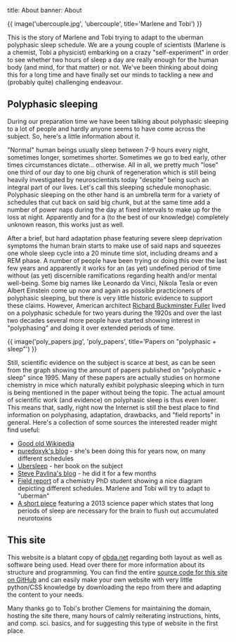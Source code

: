 title: About
banner: About

{{ image('ubercouple.jpg', 'ubercouple', title='Marlene and Tobi') }}

This is the story of Marlene and Tobi trying to adapt to the uberman polyphasic sleep schedule. We are a young couple of scientists (Marlene is a chemist, Tobi a physicist) embarking on a crazy "self-experiment" in order to see whether two hours of sleep a day are really enough for the human body (and mind, for that matter) or not. We've been thinking about doing this for a long time and have finally set our minds to tackling a new and (probably quite) challenging endeavour.

## Polyphasic sleeping

During our preparation time we have been talking about polyphasic sleeping to a lot of people and hardly anyone seems to have come across the subject. So, here's a little information about it.

"Normal" human beings usually sleep between 7-9 hours every night, sometimes longer, sometimes shorter. Sometimes we go to bed early, other times circumstances dictate... otherwise. All in all, we pretty much "lose" one third of our day to one big chunk of regeneration which is still being heavily investigated by neuroscientists today "despite" being such an integral part of our lives. Let's call this sleeping schedule monophasic. Polyphasic sleeping on the other hand is an umbrella term for a variety of schedules that cut back on said big chunk, but at the same time add a number of power naps during the day at fixed intervals to make up for the loss at night. Apparently and for a (to the best of our knowledge) completely unknown reason, this works just as well. 

After a brief, but hard adaptation phase featuring severe sleep deprivation symptoms the human brain starts to make use of said naps and squeezes one whole sleep cycle into a 20 minute time slot, including dreams and a REM phase. A number of people have been trying or doing this over the last few years and apparently it works for an (as yet) undefined period of time without (as yet) discernible ramifications regarding health and/or mental well-being. Some big names like Leonardo da Vinci, Nikola Tesla or even Albert Einstein come up now and again as possible practicioners of polyphasic sleeping, but there is very little historic evidence to support these claims. However, American architect [Richard Buckminster Fuller][1] lived on a polyphasic schedule for two years during the 1920s and over the last two decades several more people have started showing interest in "polyphasing" and doing it over extended periods of time. 

{{ image('poly_papers.jpg', 'poly_papers', title='Papers on "polyphasic + sleep"') }}

Still, scientific evidence on the subject is scarce at best, as can be seen from the graph showing the amount of papers published on "polyphasic + sleep" since 1995. Many of these papers are actually studies on hormone chemistry in mice which naturally exhibit polyphasic sleeping which in turn is being mentioned in the paper without being the topic. The actual amount of scientific work (and evidence) on polyphasic sleep is thus even lower. This means that, sadly, right now the Internet is still the best place to find information on polyphasing, adaptation, drawbacks, and "field reports" in general. Here's a collection of some sources the interested reader might find useful:

* [Good old Wikipedia](https://en.wikipedia.org/wiki/Polyphasic_sleep)
* [puredoxyk's blog](http://www.puredoxyk.com/) - she's been doing this for years now, on many different schedules
* [Ubersleep](http://www.amazon.de/Ubersleep-Nap-Based-Schedules-Polyphasic-Lifestyle-ebook/dp/B00E1XAD7W/ref=la_B00E21XNIY_1_1?s=books&ie=UTF8&qid=1438721899&sr=1-1) - her book on the subject
* [Steve Pavlina's blog](http://www.stevepavlina.com/blog/2005/10/polyphasic-sleep/) - he did it for a few months
* [Field report](http://qz.com/430415/i-once-tried-to-cheat-sleep-and-for-a-year-i-succeeded/)  of a chemistry PhD student showing a nice diagram depicting different schedules. Marlene and Tobi will try to adapt to "uberman"
* [A short piece](http://qz.com/424120/our-poor-sleeping-habits-could-be-filling-our-brains-with-neurotoxins/) featuring a 2013 science paper which states that long periods of sleep are necessary for the brain to flush out accumulated neurotoxins

## This site

This website is a blatant copy of [obda.net](https://obda.net) regarding both layout as well as software being used. Head over there for more information about its structure and programming. You can find the entire [source code for this site on GitHub](https://github.com/tkaposi/ubercouple/tree/master) and can easily make your own website with very little python/CSS knowledge by downloading the repo from there and adapting the content to your needs.

Many thanks go to Tobi's brother Clemens for maintaining the domain, hosting the site there, many hours of calmly reiterating instructions, hints, and comp. sci. basics, and for suggesting this type of website in the first place.

[1]: https://en.wikipedia.org/wiki/Buckminster_Fuller
